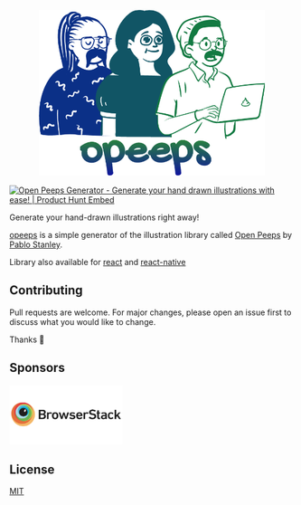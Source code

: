 <p align="center"><img src="logo.png" alt="peeps example" width="400"/></p>

<a href="https://www.producthunt.com/posts/open-peeps-generator?utm_source=badge-featured&utm_medium=badge&utm_souce=badge-open-peeps-generator" target="_blank"><img src="https://api.producthunt.com/widgets/embed-image/v1/featured.svg?post_id=189843&theme=dark" alt="Open Peeps Generator - Generate your hand drawn illustrations with ease! | Product Hunt Embed" style="width: 210px; height: 45px;" width="210px" height="45px" /></a>

Generate your hand-drawn illustrations right away!

[opeeps](https://www.opeeps.fun/) is a simple generator of the illustration library called [Open Peeps](https://www.openpeeps.com/) by [Pablo Stanley](https://www.pablostanley.com/).

Library also available for [react](https://github.com/CeamKrier/react-peeps) and [react-native](https://github.com/CeamKrier/react-native-peeps)

## Contributing

Pull requests are welcome. For major changes, please open an issue first to discuss what you would like to change.

Thanks :raised_hands:

## Sponsors

 <a href="https://www.browserstack.com/" target="_blank"><img src="browserstack.png" alt="peeps example" width="200"/></a>

## License

[MIT](<[https://choosealicense.com/licenses/mit/](https://choosealicense.com/licenses/mit/)>)